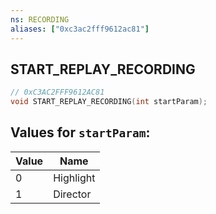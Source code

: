 ```yaml
---
ns: RECORDING
aliases: ["0xc3ac2fff9612ac81"]
---
```

## START_REPLAY_RECORDING

```c
// 0xC3AC2FFF9612AC81
void START_REPLAY_RECORDING(int startParam);
```

## Values for `startParam`:
| Value | Name |
| --- | --- |
| 0 | Highlight |
| 1 | Director |

